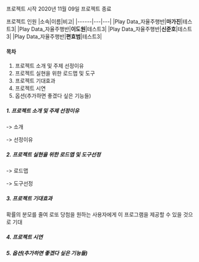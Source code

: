 <!doctype html>
<html>
<head>
<title>a Lottery program with Top 10 numbers</title>
<meta charset="utf-8">
</head>


프로젝트 시작 2020년 11월 09일
프로젝트 종료

프로젝트 인원
|소속|이름|비고|
|------|---|---|
|Play Data_자율주행반|**마가진**|테스트3|
|Play Data_자율주행반|**이도원**|테스트3|
|Play Data_자율주행반|**신준호**|테스트3|
|Play Data_자율주행반|**편효범**|테스트3|

#### 목차
1. 프로젝트 소개 및 주제 선정이유
2. 프로젝트 실현을 위한 로드맵 및 도구
3. 프로젝트 기대효과
4. 프로젝트 시연
5. 옵션(추가하면 좋겠다 싶은 기능들)

##### 1. 프로젝트 소개 및 주제 선정이유
-> 소개

-> 선정이유

##### 2. 프로젝트 실현을 위한 로드맵 및 도구선정
-> 로드맵

-> 도구선정

##### 3. 프로젝트 기대효과
확률의 분모를 줄여 로또 당첨을 원하는 사용자에게 이 프로그램을 제공할 수 있을 것으로 기대

##### 4. 프로젝트 시연

##### 5. 옵션(추가하면 좋겠다 싶은 기능들)
